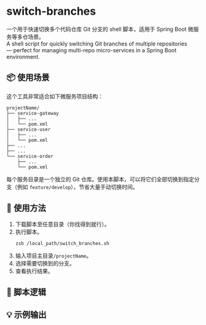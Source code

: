 # switch-branches

一个用于快速切换多个代码仓库 Git 分支的 shell 脚本，适用于 Spring Boot 微服务等多仓场景。  
A shell script for quickly switching Git branches of multiple repositories  
— perfect for managing multi-repo micro-services in a Spring Boot environment.

## 📦 使用场景

这个工具非常适合如下微服务项目结构：
```
projectName/
├── service-gateway
│   ├── ...
│   └── pom.xml
├── service-user
│   ├── ...
│   └── pom.xml
├── ...
├── ...
└── service-order
    ├── ...
    └── pom.xml
```

每个服务目录是一个独立的 Git 仓库。使用本脚本，可以将它们全部切换到指定分支（例如 `feature/develop`），节省大量手动切换时间。

## 🔧 使用方法

1. 下载脚本至任意目录（你找得到就行）。
2. 执行脚本。
   ```
   zsh /local_path/switch_branches.sh
   ```
3. 输入项目主目录`/projectName`。
4. 选择需要切换到的分支。
5. 查看执行结果。


## 🧠 脚本逻辑

## 💡 示例输出
```

```
